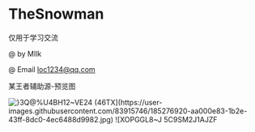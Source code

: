 # TheSnowman
仅用于学习交流

@ by MIlk

@ Email loc1234@qq.com

某王者辅助源-预览图

![}3Q@%U4BH12~V$E24 (46TX](https://user-images.githubusercontent.com/83915746/185276920-aa000e83-1b2e-43ff-8dc0-4ec6488d9982.jpg)
![XOPGGL8~J 5C9SM2J$1AJZF](https://user-images.githubusercontent.com/83915746/185276931-a61867b8-5d63-4fc8-9b14-8e4ee9b08e28.jpg)
